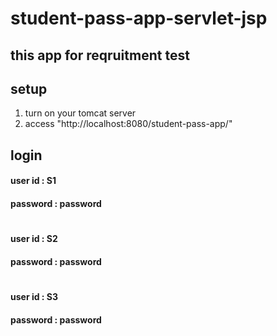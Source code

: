 # student-pass-app-servlet-jsp
## this app for reqruitment test

## setup
1. turn on your tomcat server
2. access "http://localhost:8080/student-pass-app/"

## login
#### user id  : S1
#### password : password
#
#### user id  : S2
#### password : password
#
#### user id  : S3
#### password : password
